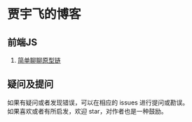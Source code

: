 贾宇飞的博客
===================================
前端JS  
-----------------------------------  
  1. [简单聊聊原型链](https://github.com/xaiofei/Blog/issues/1)<br />  

疑问及提问 
-----------------------------------  
  如果有疑问或者发现错误，可以在相应的 issues 进行提问或勘误。<br />
  如果喜欢或者有所启发，欢迎 star，对作者也是一种鼓励。        
